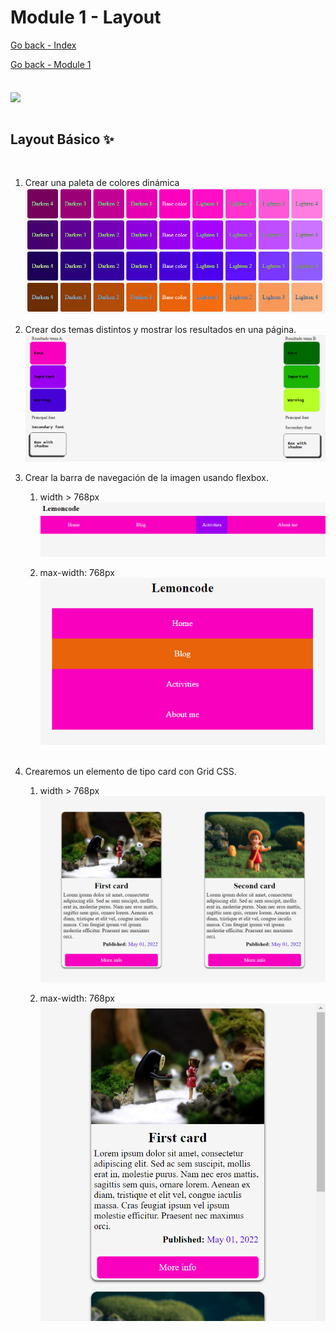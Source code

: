 # Module 1 - Layout

[Go back - Index](../../README.md#sub-section)

[Go back - Module 1](../module1layout.md#sub-section) 
<br>  
<br> 
<img align="center" src="https://media1.giphy.com/media/98l6X65EiQvgYfxFAH/giphy.gif?cid=ecf05e47ggnvad53i9zl7cf8ogjj41mph96b5nkaf9layucm&rid=giphy.gif" width="128px">
<br>
<br> 

## Layout Básico ✨
<br>
<ol>
  <li>Crear una paleta de colores dinámica</li>
  <img align="center" src="../../images/module1/exercise1.png" width="512px">
  <br><br>
  <li>Crear dos temas distintos y mostrar los resultados en una página.</li>
  <img align="center" src="../../images/module1/exercise2.png" width="512px">
  <br><br>
  <li>Crear la barra de navegación de la imagen usando flexbox.</li>
  <ol>
    <li>width > 768px</li>
    <img align="center" src="../../images/module1/exercise3a.png" width="512px">
    <br><br>
    <li>max-width: 768px</li>
    <img align="center" src="../../images/module1/exercise3b.png" width="512px">
  </ol> 
  <br><br>
  <li>Crearemos un elemento de tipo card con Grid CSS.</li>
  <ol>
    <li>width > 768px</li>
    <img align="center" src="../../images/module1/exercise4a.png" width="512px">
    <br><br>
    <li>max-width: 768px</li>
    <img align="center" src="../../images/module1/exercise4b.png" width="512px">
  </ol> 
</ol> 